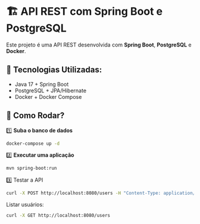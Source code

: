 # 🏗 API REST com Spring Boot e PostgreSQL

Este projeto é uma API REST desenvolvida com **Spring Boot**, **PostgreSQL** e **Docker**.

## 🚀 Tecnologias Utilizadas:
- Java 17 + Spring Boot
- PostgreSQL + JPA/Hibernate
- Docker + Docker Compose

## 📌 Como Rodar?
1️⃣ **Suba o banco de dados**  
```sh
docker-compose up -d 

```
2️⃣ **Executar uma aplicação**
````sh
mvn spring-boot:run

`````
3️⃣ Testar a API
```sh
curl -X POST http://localhost:8080/users -H "Content-Type: application/json" -d '{"name": "João", "email": "joao@email.com"}'

````
Listar usuários:
```sh
curl -X GET http://localhost:8080/users
